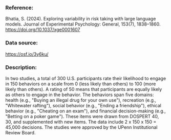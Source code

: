 ### Reference:

Bhatia, S. (2024). Exploring variability in risk taking with large language models. Journal of Experimental Psychology: General, 153(7), 1838–1860. https://doi.org/10.1037/xge0001607

### Data source:

https://osf.io/3y6ku/ 

### Description: 

In two studies, a total of 300 U.S. participants rate their likelihood to engage in 150 behaviors on a scale from 0 (less likely than others) to 100 (more likely than others). A rating of 50 means that participants are equally likely as others to engage in the behavior. The behaviors span five domains: health (e.g., "Buying an illegal drug for your own use"), recreation (e.g., "Whitewater rafting"), social behavior (e.g., "Ending a friendship"), ethical behavior (e.g., "Cheating on an exam"), and financial decision-making (e.g., "Betting on a poker game"). These items were drawn from DOSPERT 40, 30, and supplemented with new items. The data include 2 x 150 x 150 = 45,000 decisions. The studies were approved by the UPenn Institutional Review Board.

